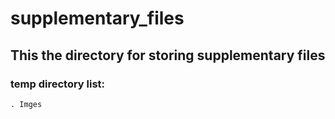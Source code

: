 # supplementary_files
## This the directory for storing supplementary files
### temp directory list:
    . Imges
    
    
